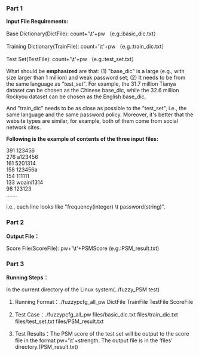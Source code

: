 ### Part 1
**Input File Requirements:**

Base Dictionary(DictFile): count+'\t'+pw （e.g.:basic_dic.txt）

Training Dictionary(TrainFile): count+'\t'+pw （e.g.:train_dic.txt）

Test Set(TestFile): count+'\t'+pw （e.g.:test_set.txt）

What should be **emphasized** are that: (1) "base_dic" is a large (e.g., with size larger than 1 million) and weak password set; (2) It needs to be from the same language as "test_set". For example, the 31.7 million Tianya dataset can be chosen as the Chinese base_dic, while the 32.6 million Rockyou  dataset can be chosen as the English base_dic,

And "train_dic" needs to be as close as possible to the "test_set", i.e., the same language and the same password policy. Moreover, it's better that the website types are similar, for example, both of them come from social network sites.

**Following is the example of contents of the three input files:**

391	123456 <br>
276	a123456 <br>
161	5201314 <br>
158	123456a <br>
154	111111 <br>
133	woaini1314 <br>
98	123123 <br>
.......

i.e., each line looks like "frequency(integer) \t password(string)".

### Part 2

**Output File：**

Score File(ScoreFile): pw+'\t'+PSMScore (e.g.:PSM_result.txt)

### Part 3

**Running Steps：**

In the current directory of the Linux system(../fuzzy_PSM test)

1. Running Format：./fuzzypcfg_all_pw DictFile TrainFile TestFile ScoreFile

2. Test Case：./fuzzypcfg_all_pw files/basic_dic.txt files/train_dic.txt files/test_set.txt files/PSM_result.txt

3. Test Results：The PSM score of the test set will be output to the score file in the format pw+'\t'+strength. The output file is in the ‘files’ directory.(PSM_result.txt)